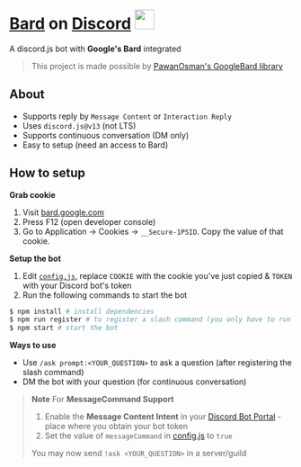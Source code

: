 # [Bard](https://bard.google.com) on [Discord](https://discord.com/) <img src="https://www.gstatic.com/lamda/images/favicon_v1_150160cddff7f294ce30.svg" width="35px" />
A discord.js bot with **Google's Bard** integrated 

> This project is made possible by [PawanOsman's GoogleBard library](https://github.com/PawanOsman/GoogleBard)

## About
- Supports reply by `Message Content` or `Interaction Reply`
- Uses `discord.js@v13` (not LTS)
- Supports continuous conversation (DM only)
- Easy to setup (need an access to Bard)

## How to setup
**Grab cookie**
1. Visit [bard.google.com](https://bard.google.com) 
2. Press F12 (open developer console)
3. Go to Application → Cookies → `__Secure-1PSID`. Copy the value of that cookie.

**Setup the bot**
1. Edit [`config.js`](/config.js), replace `COOKIE` with the cookie you've just copied & `TOKEN` with your Discord bot's token
2. Run the following commands to start the bot
```sh
$ npm install # install dependencies 
$ npm run register # to register a slash command (you only have to run once)
$ npm start # start the bot
```

**Ways to use**
- Use `/ask prompt:<YOUR_QUESTION>` to ask a question (after registering the slash command)
- DM the bot with your question (for continuous conversation)

> **Note** 
> For **MessageCommand Support**
> 1. Enable the **Message Content Intent** in your [Discord Bot Portal](https://discord.com/developers) - place where you obtain your bot token
> 2. Set the value of `messageCommand` in [config.js](/config.js) to `true`
> 
> You may now send `!ask <YOUR_QUESTION>` in a server/guild

